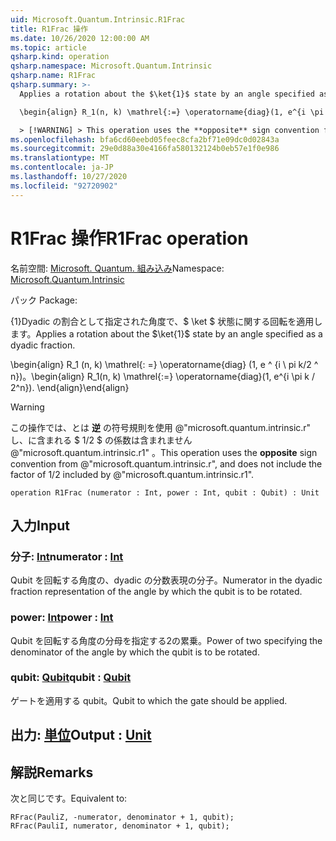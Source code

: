 ```yaml
---
uid: Microsoft.Quantum.Intrinsic.R1Frac
title: R1Frac 操作
ms.date: 10/26/2020 12:00:00 AM
ms.topic: article
qsharp.kind: operation
qsharp.namespace: Microsoft.Quantum.Intrinsic
qsharp.name: R1Frac
qsharp.summary: >-
  Applies a rotation about the $\ket{1}$ state by an angle specified as a dyadic fraction.

  \begin{align} R_1(n, k) \mathrel{:=} \operatorname{diag}(1, e^{i \pi k / 2^n}). \end{align}

  > [!WARNING] > This operation uses the **opposite** sign convention from > @"microsoft.quantum.intrinsic.r", and does not include the > factor of $1/ 2$ included by @"microsoft.quantum.intrinsic.r1".
ms.openlocfilehash: bfa6cd60eebd05feec8cfa2bf71e09dc0d02843a
ms.sourcegitcommit: 29e0d88a30e4166fa580132124b0eb57e1f0e986
ms.translationtype: MT
ms.contentlocale: ja-JP
ms.lasthandoff: 10/27/2020
ms.locfileid: "92720902"
---
```

# <a name="r1frac-operation"></a><span data-ttu-id="7630e-102">R1Frac 操作</span><span class="sxs-lookup"><span data-stu-id="7630e-102">R1Frac operation</span></span>

<span data-ttu-id="7630e-103">名前空間: [Microsoft. Quantum. 組み込み](xref:Microsoft.Quantum.Intrinsic)</span><span class="sxs-lookup"><span data-stu-id="7630e-103">Namespace: [Microsoft.Quantum.Intrinsic](xref:Microsoft.Quantum.Intrinsic)</span></span>

<span data-ttu-id="7630e-104">パック [](https://nuget.org/packages/)</span><span class="sxs-lookup"><span data-stu-id="7630e-104">Package: [](https://nuget.org/packages/)</span></span>


<span data-ttu-id="7630e-105">{1}Dyadic の割合として指定された角度で、$ \ket $ 状態に関する回転を適用します。</span><span class="sxs-lookup"><span data-stu-id="7630e-105">Applies a rotation about the $\ket{1}$ state by an angle specified as a dyadic fraction.</span></span>

<span data-ttu-id="7630e-106">\begin{align} R_1 (n, k) \mathrel{: =} \operatorname{diag} (1, e ^ {i \ pi k/2 ^ n})。</span><span class="sxs-lookup"><span data-stu-id="7630e-106">\begin{align} R_1(n, k) \mathrel{:=} \operatorname{diag}(1, e^{i \pi k / 2^n}).</span></span>
<span data-ttu-id="7630e-107">\end{align}</span><span class="sxs-lookup"><span data-stu-id="7630e-107">\end{align}</span></span>

> [!WARNING]
> <span data-ttu-id="7630e-108">この操作では、とは **逆** の符号規則を使用 @"microsoft.quantum.intrinsic.r" し、に含まれる $ 1/2 $ の係数は含まれません @"microsoft.quantum.intrinsic.r1" 。</span><span class="sxs-lookup"><span data-stu-id="7630e-108">This operation uses the **opposite** sign convention from @"microsoft.quantum.intrinsic.r", and does not include the factor of $1/ 2$ included by @"microsoft.quantum.intrinsic.r1".</span></span>

```qsharp
operation R1Frac (numerator : Int, power : Int, qubit : Qubit) : Unit
```


## <a name="input"></a><span data-ttu-id="7630e-109">入力</span><span class="sxs-lookup"><span data-stu-id="7630e-109">Input</span></span>

### <a name="numerator--int"></a><span data-ttu-id="7630e-110">分子: [Int](xref:microsoft.quantum.lang-ref.int)</span><span class="sxs-lookup"><span data-stu-id="7630e-110">numerator : [Int](xref:microsoft.quantum.lang-ref.int)</span></span>

<span data-ttu-id="7630e-111">Qubit を回転する角度の、dyadic の分数表現の分子。</span><span class="sxs-lookup"><span data-stu-id="7630e-111">Numerator in the dyadic fraction representation of the angle by which the qubit is to be rotated.</span></span>


### <a name="power--int"></a><span data-ttu-id="7630e-112">power: [Int](xref:microsoft.quantum.lang-ref.int)</span><span class="sxs-lookup"><span data-stu-id="7630e-112">power : [Int](xref:microsoft.quantum.lang-ref.int)</span></span>

<span data-ttu-id="7630e-113">Qubit を回転する角度の分母を指定する2の累乗。</span><span class="sxs-lookup"><span data-stu-id="7630e-113">Power of two specifying the denominator of the angle by which the qubit is to be rotated.</span></span>


### <a name="qubit--qubit"></a><span data-ttu-id="7630e-114">qubit: [Qubit](xref:microsoft.quantum.lang-ref.qubit)</span><span class="sxs-lookup"><span data-stu-id="7630e-114">qubit : [Qubit](xref:microsoft.quantum.lang-ref.qubit)</span></span>

<span data-ttu-id="7630e-115">ゲートを適用する qubit。</span><span class="sxs-lookup"><span data-stu-id="7630e-115">Qubit to which the gate should be applied.</span></span>



## <a name="output--unit"></a><span data-ttu-id="7630e-116">出力: [単位](xref:microsoft.quantum.lang-ref.unit)</span><span class="sxs-lookup"><span data-stu-id="7630e-116">Output : [Unit](xref:microsoft.quantum.lang-ref.unit)</span></span>



## <a name="remarks"></a><span data-ttu-id="7630e-117">解説</span><span class="sxs-lookup"><span data-stu-id="7630e-117">Remarks</span></span>

<span data-ttu-id="7630e-118">次と同じです。</span><span class="sxs-lookup"><span data-stu-id="7630e-118">Equivalent to:</span></span>

```qsharp
RFrac(PauliZ, -numerator, denominator + 1, qubit);
RFrac(PauliI, numerator, denominator + 1, qubit);
```
